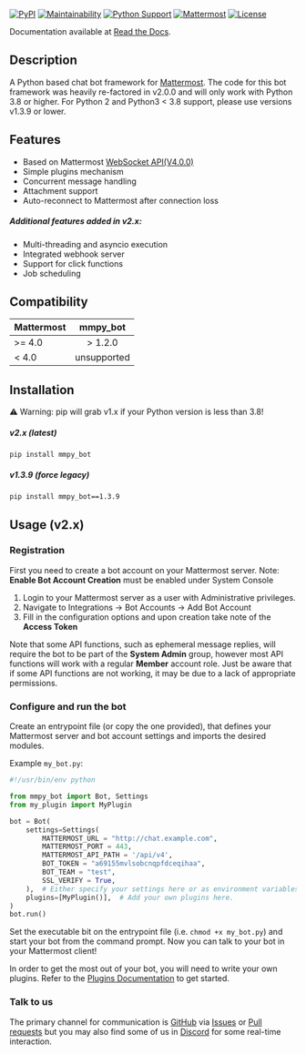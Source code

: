 [![PyPI](https://badge.fury.io/py/mmpy-bot.svg)](https://pypi.org/project/mmpy-bot/)
[![Maintainability](https://api.codeclimate.com/v1/badges/809c8d66aea982d9e3da/maintainability)](https://codeclimate.com/github/attzonko/mmpy_bot/maintainability)
[![Python Support](https://img.shields.io/pypi/pyversions/mmpy-bot.svg)](https://pypi.org/project/mmpy-bot/)
[![Mattermost](https://img.shields.io/badge/mattermost-4.0+-blue.svg)](http://www.mattermost.org)
[![License](https://img.shields.io/badge/license-MIT-green.svg)](https://pypi.org/project/mmpy-bot/)

Documentation available at [Read the Docs](http://mmpy_bot.readthedocs.org/).


## Description

A Python based chat bot framework for [Mattermost](http://www.mattermost.org). The code for
this bot framework was heavily re-factored in v2.0.0 and will only work with Python 3.8 or higher.
For Python 2 and Python3 < 3.8 support, please use versions v1.3.9 or lower.

## Features
- Based on Mattermost [WebSocket API(V4.0.0)](https://api.mattermost.com)
- Simple plugins mechanism
- Concurrent message handling
- Attachment support
- Auto-reconnect to Mattermost after connection loss

##### Additional features added in v2.x:
- Multi-threading and asyncio execution
- Integrated webhook server
- Support for click functions
- Job scheduling

## Compatibility

|    Mattermost    |  mmpy_bot   |
|------------------|:-----------:|
|     >= 4.0       |  > 1.2.0    |
|     <  4.0       | unsupported |


## Installation
:warning: Warning: pip will grab v1.x if your Python version is less than 3.8!

##### v2.x (latest)
```
pip install mmpy_bot
```

##### v1.3.9 (force legacy)
```
pip install mmpy_bot==1.3.9
```

## Usage (v2.x)

### Registration

First you need to create a bot account on your Mattermost server.
Note: **Enable Bot Account Creation** must be enabled under System Console
1. Login to your Mattermost server as a user with Administrative privileges.
1. Navigate to Integrations -> Bot Accounts -> Add Bot Account
1. Fill in the configuration options and upon creation take note of the **Access Token**

Note that some API functions, such as ephemeral message replies, will require the bot to be part of the **System Admin** group,
however most API functions will work with a regular **Member** account role. Just be aware that if some API functions are not working, it
may be due to a lack of appropriate permissions.


### Configure and run the bot

Create an entrypoint file (or copy the one provided), that defines your Mattermost server and bot account settings and imports
the desired modules.

Example `my_bot.py`:

```python
#!/usr/bin/env python

from mmpy_bot import Bot, Settings
from my_plugin import MyPlugin

bot = Bot(
    settings=Settings(
        MATTERMOST_URL = "http://chat.example.com",
        MATTERMOST_PORT = 443,
        MATTERMOST_API_PATH = '/api/v4',
        BOT_TOKEN = "a69155mvlsobcnqpfdceqihaa",
        BOT_TEAM = "test",
        SSL_VERIFY = True,
    ),  # Either specify your settings here or as environment variables.
    plugins=[MyPlugin()],  # Add your own plugins here.
)
bot.run()
```

Set the executable bit on the entrypoint file (i.e. `chmod +x my_bot.py`) and start your bot from the command prompt. Now you can talk to your bot in your Mattermost client!

In order to get the most out of your bot, you will need to write your own plugins. Refer to the [Plugins Documentation](https://mmpy-bot.readthedocs.io/en/latest/plugins.html) to get started.

### Talk to us

The primary channel for communication is [GitHub](https://github.com/attzonko/mmpy_bot)
via [Issues](https://github.com/attzonko/mmpy_bot/issues)
or [Pull requests](https://github.com/attzonko/mmpy_bot/pulls)
but you may also find some of us in [Discord](https://discord.gg/tWe5nVpNRB) for some real-time interaction.
